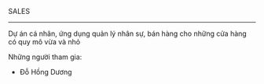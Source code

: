 SALES
_________________

Dự án cá nhân, ứng dụng quản lý nhân sự, bán hàng cho những cửa hàng có quy mô vừa và nhỏ

Những người tham gia:
- Đỗ Hồng Dương
